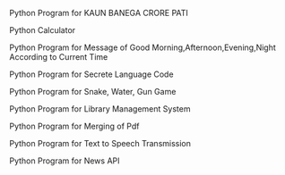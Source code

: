Python Program for KAUN BANEGA CRORE PATI

Python Calculator

Python Program for Message of Good Morning,Afternoon,Evening,Night According to Current Time

Python Program for Secrete Language Code

Python Program for Snake, Water, Gun Game

Python Program for Library Management System

Python Program for Merging of Pdf

Python Program for Text to Speech Transmission

Python Program for News API
